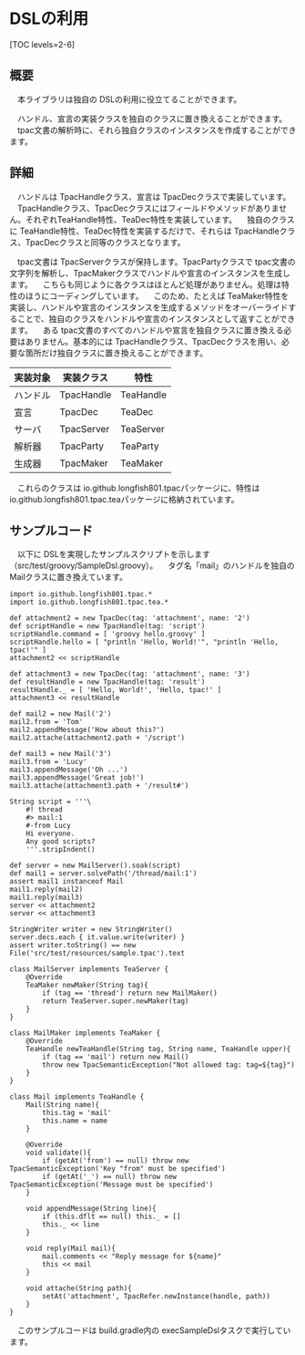 # DSLの利用

[TOC levels=2-6]

## 概要

　本ライブラリは独自の DSLの利用に役立てることができます。

　ハンドル、宣言の実装クラスを独自のクラスに置き換えることができます。
　tpac文書の解析時に、それら独自クラスのインスタンスを作成することができます。

## 詳細

　ハンドルは TpacHandleクラス、宣言は TpacDecクラスで実装しています。
　TpacHandleクラス、TpacDecクラスにはフィールドやメソッドがありません。それぞれTeaHandle特性、TeaDec特性を実装しています。
　独自のクラスに TeaHandle特性、TeaDec特性を実装するだけで、それらは TpacHandleクラス、TpacDecクラスと同等のクラスとなります。

　tpac文書は TpacServerクラスが保持します。TpacPartyクラスで tpac文書の文字列を解析し、TpacMakerクラスでハンドルや宣言のインスタンスを生成します。
　こちらも同じように各クラスはほとんど処理がありません。処理は特性のほうにコーディングしています。
　このため、たとえば TeaMaker特性を実装し、ハンドルや宣言のインスタンスを生成するメソッドをオーバーライドすることで、独自のクラスをハンドルや宣言のインスタンスとして返すことができます。
　ある tpac文書のすべてのハンドルや宣言を独自クラスに置き換える必要はありません。基本的には TpacHandleクラス、TpacDecクラスを用い、必要な箇所だけ独自クラスに置き換えることができます。

| 実装対象 | 実装クラス  | 特性       |
| -----     | -----        | -----       |
| ハンドル | TpacHandle | TeaHandle |
| 宣言     | TpacDec    | TeaDec    |
| サーバ   | TpacServer | TeaServer |
| 解析器   | TpacParty   | TeaParty   |
| 生成器   | TpacMaker  | TeaMaker  |

　これらのクラスは io.github.longfish801.tpacパッケージに、特性は io.github.longfish801.tpac.teaパッケージに格納されています。

## サンプルコード

　以下に DSLを実現したサンプルスクリプトを示します（src/test/groovy/SampleDsl.groovy）。
　タグ名「mail」のハンドルを独自の Mailクラスに置き換えています。

```
import io.github.longfish801.tpac.*
import io.github.longfish801.tpac.tea.*

def attachment2 = new TpacDec(tag: 'attachment', name: '2')
def scriptHandle = new TpacHandle(tag: 'script')
scriptHandle.command = [ 'groovy hello.groovy' ]
scriptHandle.hello = [ "println 'Hello, World!'", "println 'Hello, tpac!'" ]
attachment2 << scriptHandle

def attachment3 = new TpacDec(tag: 'attachment', name: '3')
def resultHandle = new TpacHandle(tag: 'result')
resultHandle._ = [ 'Hello, World!', 'Hello, tpac!' ]
attachment3 << resultHandle

def mail2 = new Mail('2')
mail2.from = 'Tom'
mail2.appendMessage('How about this?')
mail2.attache(attachment2.path + '/script')

def mail3 = new Mail('3')
mail3.from = 'Lucy'
mail3.appendMessage('Oh ...')
mail3.appendMessage('Great job!')
mail3.attache(attachment3.path + '/result#')

String script = '''\
	#! thread
	#> mail:1
	#-from Lucy
	Hi everyone.
	Any good scripts?
	'''.stripIndent()

def server = new MailServer().soak(script)
def mail1 = server.solvePath('/thread/mail:1')
assert mail1 instanceof Mail
mail1.reply(mail2)
mail1.reply(mail3)
server << attachment2
server << attachment3

StringWriter writer = new StringWriter()
server.decs.each { it.value.write(writer) }
assert writer.toString() == new File('src/test/resources/sample.tpac').text

class MailServer implements TeaServer {
	@Override
	TeaMaker newMaker(String tag){
		if (tag == 'thread') return new MailMaker()
		return TeaServer.super.newMaker(tag)
	}
}

class MailMaker implements TeaMaker {
	@Override
	TeaHandle newTeaHandle(String tag, String name, TeaHandle upper){
		if (tag == 'mail') return new Mail()
		throw new TpacSemanticException("Not allowed tag: tag=${tag}")
	}
}

class Mail implements TeaHandle {
	Mail(String name){
		this.tag = 'mail'
		this.name = name
	}
	
	@Override
	void validate(){
		if (getAt('from') == null) throw new TpacSemanticException('Key "from" must be specified')
		if (getAt('_') == null) throw new TpacSemanticException('Message must be specified')
	}
	
	void appendMessage(String line){
		if (this.dflt == null) this._ = []
		this._ << line
	}
	
	void reply(Mail mail){
		mail.comments << "Reply message for ${name}"
		this << mail
	}
	
	void attache(String path){
		setAt('attachment', TpacRefer.newInstance(handle, path))
	}
}
```

　このサンプルコードは build.gradle内の execSampleDslタスクで実行しています。

